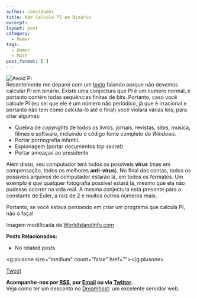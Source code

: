 ```yaml
---
author: convidados
title: Não Calcule PI em Binário
excerpt:
layout: post
category:
  - Humor
tags:
  - Humor
  - Math
post_format: [ ]
---
```

![Avoid Pi][1]  
Recentemente me deparei com um [texto][2] falando porque não devemos calcular PI em binário. Existe uma conjectura que PI é um numero normal, e portanto contém todas seqüências finitas de *bits*. Portanto, caso você calcule PI (eu sei que ele é um número não periódico, já que é irracional e portanto não tem como calcula-lo até o final) você violará várias leis, para citar algumas: 

*   Quebra de *copyrights* de todos os livros, jornais, revistas, *sites*, musica, filmes e software, incluindo o código fonte completo do *Windows*.
*   Portar pornografia infantil. 
*   Espionagem (portar documentos *top secret*) 
*   Portar ameaças ao presidente 

Além disso, seu computador terá todos os possíveis **vírus** (mas em compensação, todos os melhores **anti-vírus**). No final das contas, todos os possíveis arquivos de computador estarão lá, em todos os formatos. Um exemplo é que qualquer fotografia possível estará lá, mesmo que ela não pudesse ocorrer na vida real. A mesma conjectura está presente para a constante de Euler, a raiz de 2 e muitos outros números reais. 

Portanto, se você estava pensando em criar um programa que calcula PI, não o faça! 

  
Imagem modificada de [WorldIslandInfo.com][3]  


**Posts Relacionados:** 
*   No related posts

<g:plusone size="medium" count="false" href=""></g:plusone> 

[Tweet][4] 





**Acompanhe-nos por [ RSS][5], por [Email][6] ou via [Twitter][7].**  
Veja como ter um desconto no [Dreamhost][8]: um excelente servidor web.

 [1]: http://vidageek.net/wp-content/uploads/2008/08/avoid-pi.jpg
 [2]: http://everything2.net/index.pl?node_id=1302963 "texto"
 [3]: http://flickr.com/photos/76074333@N00/251973451/ "WorldIslandInfo.com"
 [4]: https://twitter.com/share
 [5]: http://feeds.feedburner.com/VidaGeek
 [6]: http://feedburner.google.com/fb/a/mailverify?uri=VidaGeek&loc=pt_BR
 [7]: http://twitter.com/blogvidageek
 [8]: http://vidageek.net/dreamhost/